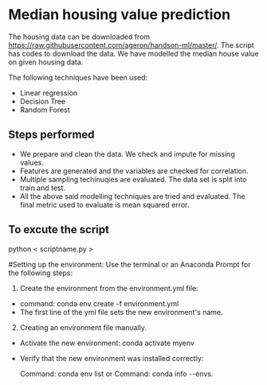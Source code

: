 # Median housing value prediction

The housing data can be downloaded from https://raw.githubusercontent.com/ageron/handson-ml/master/. The script has codes to download the data. We have modelled the median house value on given housing data. 

The following techniques have been used: 

 - Linear regression
 - Decision Tree
 - Random Forest

## Steps performed
 - We prepare and clean the data. We check and impute for missing values.
 - Features are generated and the variables are checked for correlation.
 - Multiple sampling techinuqies are evaluated. The data set is split into train and test.
 - All the above said modelling techniques are tried and evaluated. The final metric used to evaluate is mean squared error.

## To excute the script
python < scriptname.py >


#Setting up the environment:
Use the terminal or an Anaconda Prompt for the following steps:

 1) Create the environment from the environment.yml file:

  - command: conda env create -f environment.yml
  - The first line of the yml file sets the new environment's name. 
   
 2) Creating an environment file manually.

  - Activate the new environment: conda activate myenv

  - Verify that the new environment was installed correctly:

    Command: conda env list
    or
    Command: conda info --envs.





